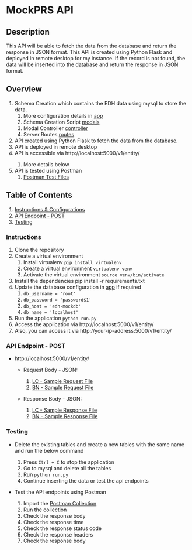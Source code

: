 # MockPRS API

## Description
This API will be able to fetch the data from the database and return the response in JSON format. This API is created using Python Flask and deployed in remote desktop for my instance. If the record is not found, the data will be inserted into the database and return the response in JSON format. 

## Overview
  1. Schema Creation which contains the EDH data using mysql to store the data.
     1. More configuration details in [app](app/__init__.py)
     2. Schema Creation Script [modals](app/modals)
     3. Modal Controller [controller](app/controllers)
     4. Server Routes [routes](app/routes) 
  2. API created using Python Flask to fetch the data from the database.
  3. API is deployed in remote desktop
  4. API is accessible via http://localhost:5000/v1/entity/<uen>
     1. More details below
  5. API is tested using Postman
     1. [Postman Test Files](Postman_Tests)

## Table of Contents
1. [Instructions & Configurations](#instructions)
2. [API Endpoint - POST](#api-endpoint---post)
3. [Testing](#testing)

### Instructions
1. Clone the repository
2. Create a virtual environment
    1. Install virtualenv `pip install virtualenv`
    2. Create a virtual environment `virtualenv venv`
    3. Activate the virtual environment `source venv/bin/activate`
3. Install the dependencies pip install -r requirements.txt
4. Update the database configuration in [app](app/__init__.py) if required
   1. `db_username = 'root'`
   2. `db_password = 'password$1'`
   3. `db_host = 'edh-mockdb'`
   4. `db_name = 'localhost'`
5. Run the application `python run.py`
6. Access the application via http://localhost:5000/v1/entity/<uen>
7. Also, you can access it via http://your-ip-address:5000/v1/entity/<uen>

### API Endpoint - POST
* http://localhost:5000/v1/entity/<uen>
  * Request Body - JSON:
    1. [LC - Sample Request File](Postman_Tests/Requests/201900001B.json)
    2. [BN - Sample Request File](Postman_Tests/Requests/87654321B.json)
  
  * Response Body - JSON:
    1. [LC - Sample Response File](Postman_Tests/Response/201900001B_response.json)
    2. [BN - Sample Response File](Postman_Tests/Response/87654321B_response.json)

### Testing
* Delete the existing tables and create a new tables with the same name and run the below command
  1. Press `Ctrl + C` to stop the application
  2. Go to mysql and delete all the tables
  3. Run `python run.py` 
  4. Continue inserting the data or test the api endpoints

* Test the API endpoints using Postman
  1. Import the [Postman Collection](Postman_Tests/MockServer.postman_collection.json)
  2. Run the collection
  3. Check the response body
  4. Check the response time
  5. Check the response status code
  6. Check the response headers
  7. Check the response body
